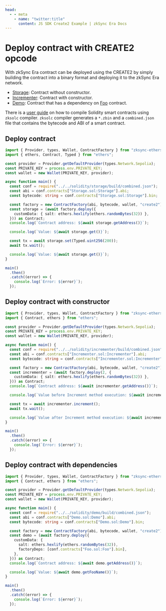 ```yaml
---
head:
  - - meta
    - name: "twitter:title"
      content: JS SDK Create2 Example | zkSync Era Docs
---
```


# Deploy contract with CREATE2 opcode

With zkSync Era contract can be deployed using the CREATE2 by simply building the contract into a binary format and deploying it to the
zkSync Era network.

- [Storage](https://github.com/zksync-sdk/zksync2-examples/blob/main/solidity/storage/Storage.sol): Contract without constructor.
- [Incrementer](https://github.com/zksync-sdk/zksync2-examples/blob/main/solidity/incrementer/Incrementer.sol): Contract with constructor.
- [Demo](https://github.com/zksync-sdk/zksync2-examples/blob/main/solidity/demo/Demo.sol): Contract that has a dependency on
  [Foo](https://github.com/zksync-sdk/zksync2-examples/blob/main/solidity/demo/Foo.sol) contract.

There is a [user guide](https://github.com/zksync-sdk/zksync2-examples/blob/main/solidity/README.md) on how to compile Solidity smart contracts using `zksolc`
compiler. `zksolc` compiler generates a `*.zbin` and a `combined.json` file that contains the bytecode and ABI of a smart contract.

## Deploy contract

```ts
import { Provider, types, Wallet, ContractFactory } from "zksync-ethers";
import { ethers, Contract, Typed } from "ethers";

const provider = Provider.getDefaultProvider(types.Network.Sepolia);
const PRIVATE_KEY = process.env.PRIVATE_KEY;
const wallet = new Wallet(PRIVATE_KEY, provider);

async function main() {
  const conf = require("../../solidity/storage/build/combined.json");
  const abi = conf.contracts["Storage.sol:Storage"].abi;
  const bytecode: string = conf.contracts["Storage.sol:Storage"].bin;

  const factory = new ContractFactory(abi, bytecode, wallet, "create2");
  const storage = (await factory.deploy({
    customData: { salt: ethers.hexlify(ethers.randomBytes(32)) },
  })) as Contract;
  console.log(`Contract address: ${await storage.getAddress()}`);

  console.log(`Value: ${await storage.get()}`);

  const tx = await storage.set(Typed.uint256(200));
  await tx.wait();

  console.log(`Value: ${await storage.get()}`);
}

main()
  .then()
  .catch((error) => {
    console.log(`Error: ${error}`);
  });
```

## Deploy contract with constructor

```ts
import { Provider, types, Wallet, ContractFactory } from "zksync-ethers";
import { Contract, ethers } from "ethers";

const provider = Provider.getDefaultProvider(types.Network.Sepolia);
const PRIVATE_KEY = process.env.PRIVATE_KEY;
const wallet = new Wallet(PRIVATE_KEY, provider);

async function main() {
  const conf = require("../../solidity/incrementer/build/combined.json");
  const abi = conf.contracts["Incrementer.sol:Incrementer"].abi;
  const bytecode: string = conf.contracts["Incrementer.sol:Incrementer"].bin;

  const factory = new ContractFactory(abi, bytecode, wallet, "create2");
  const incrementer = (await factory.deploy(2, {
    customData: { salt: ethers.hexlify(ethers.randomBytes(32)) },
  })) as Contract;
  console.log(`Contract address: ${await incrementer.getAddress()}`);

  console.log(`Value before Increment method execution: ${await incrementer.get()}`);

  const tx = await incrementer.increment();
  await tx.wait();

  console.log(`Value after Increment method execution: ${await incrementer.get()}`);
}

main()
  .then()
  .catch((error) => {
    console.log(`Error: ${error}`);
  });
```

## Deploy contract with dependencies

```ts
import { Provider, types, Wallet, ContractFactory } from "zksync-ethers";
import { Contract, ethers } from "ethers";

const provider = Provider.getDefaultProvider(types.Network.Sepolia);
const PRIVATE_KEY = process.env.PRIVATE_KEY;
const wallet = new Wallet(PRIVATE_KEY, provider);

async function main() {
  const conf = require("../../solidity/demo/build/combined.json");
  const abi = conf.contracts["Demo.sol:Demo"].abi;
  const bytecode: string = conf.contracts["Demo.sol:Demo"].bin;

  const factory = new ContractFactory(abi, bytecode, wallet, "create2");
  const demo = (await factory.deploy({
    customData: {
      salt: ethers.hexlify(ethers.randomBytes(32)),
      factoryDeps: [conf.contracts["Foo.sol:Foo"].bin],
    },
  })) as Contract;
  console.log(`Contract address: ${await demo.getAddress()}`);

  console.log(`Value: ${await demo.getFooName()}`);
}

main()
  .then()
  .catch((error) => {
    console.log(`Error: ${error}`);
  });
```
